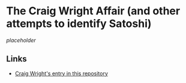
# The Craig Wright Affair (and other attempts to identify Satoshi)

_placeholder_

## Links

* [Craig Wright's entry in this repository](/people/craig_wright.md)
